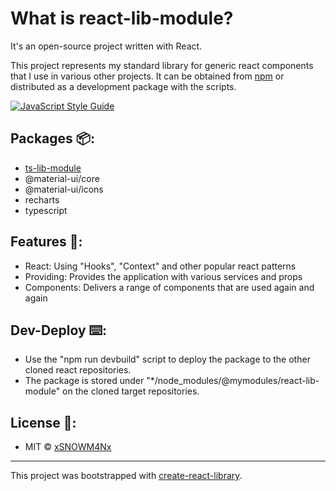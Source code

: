 What is react-lib-module?
===
It's an open-source project written with React.

This project represents my standard library for generic react components that I use in various other projects. It can be obtained from [npm](https://www.npmjs.com/~daniel.neuweiler) or distributed as a development package with the scripts.

[![JavaScript Style Guide](https://img.shields.io/badge/code_style-standard-brightgreen.svg)](https://standardjs.com)

## Packages 📦:
- [ts-lib-module](https://github.com/xSNOWM4Nx/ts-lib-module)
- @material-ui/core
- @material-ui/icons
- recharts
- typescript

## Features 🔮:
- React: Using "Hooks", "Context" and other popular react patterns
- Providing: Provides the application with various services and props
- Components: Delivers a range of components that are used again and again

## Dev-Deploy ⌨️:
- Use the "npm run devbuild" script to deploy the package to the other cloned react repositories.
- The package is stored under "*/node_modules/@mymodules/react-lib-module" on the cloned target repositories.

## License 📑:
- MIT © [xSNOWM4Nx](https://github.com/xSNOWM4Nx)
---
This project was bootstrapped with [create-react-library](https://github.com/transitive-bullshit/create-react-library).
